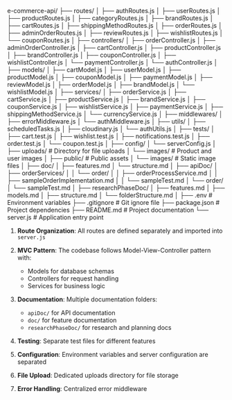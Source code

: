 e-commerce-api/
├── routes/
│   ├── authRoutes.js
│   ├── userRoutes.js
│   ├── productRoutes.js
│   ├── categoryRoutes.js
│   ├── brandRoutes.js
│   ├── cartRoutes.js
│   ├── shippingMethodRoutes.js
│   ├── orderRoutes.js
│   ├── adminOrderRoutes.js
│   ├── reviewRoutes.js
│   ├── wishlistRoutes.js
│   └── couponRoutes.js
│
├── controllers/
│   ├── orderController.js
│   ├── adminOrderController.js
│   ├── cartController.js
│   ├── productController.js
│   ├── brandController.js
│   ├── couponController.js
│   ├── wishlistController.js
│   └── paymentController.js
│   └── authController.js
│
├── models/
│   ├── cartModel.js
│   ├── userModel.js
│   ├── productModel.js
│   ├── couponModel.js
│   ├── paymentModel.js
│   ├── reviewModel.js
│   ├── orderModel.js
│   ├── brandModel.js
│   └── wishlistModel.js
│
├── services/
│   ├── orderService.js
│   ├── cartService.js
│   ├── productService.js
│   ├── brandService.js
│   ├── couponService.js
│   ├── wishlistService.js
│   ├── paymentService.js
│   ├── shippingMethodService.js
│   └── currencyService.js
│
├── middlewares/
│   ├── errorMiddleware.js
│   └── authMiddleware.js
│
├── utils/
│   ├── scheduledTasks.js
│   ├── cloudinary.js
│   └── authUtils.js
│
├── tests/
│   ├── cart.test.js
│   ├── wishlist.test.js
│   ├── notifications.test.js
│   ├── order.test.js
│   └── coupon.test.js
│
├── config/
│   └── serverConfig.js
│
├── uploads/                  # Directory for file uploads
│   └── images/              # Product and user images
│
├── public/                  # Public assets
│   └── images/             # Static image files
│
├── doc/
│   ├── features.md
│   └── structure.md
│
├── apiDoc/
│   ├── orderServices/
│   │   └── order/
│   │       ├── orderProcessService.md
│   │       ├── sampleOrderImplementation.md
│   │       └── sampleTest.md
│   └── order/
│       └── sampleTest.md
│
├── researchPhaseDoc/
│   ├── features.md
│   ├── models.md
│   ├── structure.md
│   └── folderStructure.md
│
├── .env                    # Environment variables
├── .gitignore              # Git ignore file
├── package.json            # Project dependencies
├── README.md               # Project documentation
└── server.js               # Application entry point

1. **Route Organization**: All routes are defined separately and imported into `server.js`

2. **MVC Pattern**: The codebase follows Model-View-Controller pattern with:
   - Models for database schemas
   - Controllers for request handling
   - Services for business logic

3. **Documentation**: Multiple documentation folders:
   - `apiDoc/` for API documentation
   - `doc/` for feature documentation
   - `researchPhaseDoc/` for research and planning docs

4. **Testing**: Separate test files for different features

5. **Configuration**: Environment variables and server configuration are separated

6. **File Upload**: Dedicated uploads directory for file storage

7. **Error Handling**: Centralized error middleware
